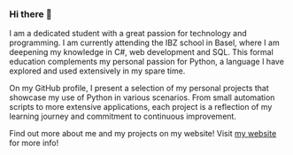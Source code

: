 ### Hi there 👋


I am a dedicated student with a great passion for technology and programming. I am currently attending the IBZ school in Basel, where I am deepening my knowledge in C#, web development and SQL. This formal education complements my personal passion for Python, a language I have explored and used extensively in my spare time.

On my GitHub profile, I present a selection of my personal projects that showcase my use of Python in various scenarios. From small automation scripts to more extensive applications, each project is a reflection of my learning journey and commitment to continuous improvement.

 Find out more about me and my projects on my website! Visit [my website](https://www.kalygin.ch/) for more info!

